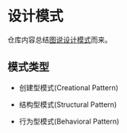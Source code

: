 # 设计模式
仓库内容总结[图说设计模式](http://design-patterns.readthedocs.io/zh_CN/latest/index.html)而来。

## 模式类型
- 创建型模式(Creational Pattern)

- 结构型模式(Structural Pattern)
- 行为型模式(Behavioral Pattern)



